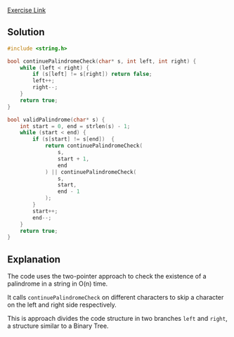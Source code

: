 [Exercise Link](https://leetcode.com/problems/valid-palindrome-ii/?envType=problem-list-v2&envId=two-pointers)
## Solution
```C
#include <string.h>

bool continuePalindromeCheck(char* s, int left, int right) {
    while (left < right) {
        if (s[left] != s[right]) return false;
        left++;
        right--;
    }
    return true;
}

bool validPalindrome(char* s) {
    int start = 0, end = strlen(s) - 1;
    while (start < end) {
        if (s[start] != s[end])  {
            return continuePalindromeCheck(
                s,
                start + 1, 
                end
            ) || continuePalindromeCheck(
                s, 
                start, 
                end - 1
            );
        }
        start++;
        end--;
    }
    return true;
}
```
## Explanation
The code uses the two-pointer approach to check the existence of a palindrome in a string in O(n) time.

It calls `continuePalindromeCheck` on different characters to skip a character on the left and right side respectively.

This is approach divides the code structure in two branches `left` and `right`, a structure similar to a Binary Tree.